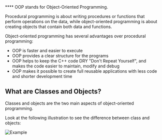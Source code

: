 **** OOP stands for Object-Oriented Programming.

Procedural programming is about writing procedures or functions that perform operations on the data, while object-oriented programming is about creating objects that contain both data and functions.

Object-oriented programming has several advantages over procedural programming:

- OOP is faster and easier to execute
- OOP provides a clear structure for the programs
- OOP helps to keep the C++ code DRY "Don't Repeat Yourself", and makes the code easier to maintain, modify and debug
- OOP makes it possible to create full reusable applications with less code and shorter development time

## What are Classes and Objects?
Classes and objects are the two main aspects of object-oriented programming.

Look at the following illustration to see the difference between class and objects:

![Example](https://phpenthusiast.com/theme/assets/images/articles/classes_and_objects.jpg)
